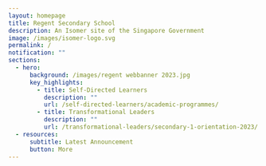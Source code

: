 ```yaml
---
layout: homepage
title: Regent Secondary School
description: An Isomer site of the Singapore Government
image: /images/isomer-logo.svg
permalink: /
notification: ""
sections:
  - hero:
      background: /images/regent webbanner 2023.jpg
      key_highlights:
        - title: Self-Directed Learners
          description: ""
          url: /self-directed-learners/academic-programmes/
        - title: Transformational Leaders
          description: ""
          url: /transformational-leaders/secondary-1-orientation-2023/
  - resources:
      subtitle: Latest Announcement
      button: More
---
```

